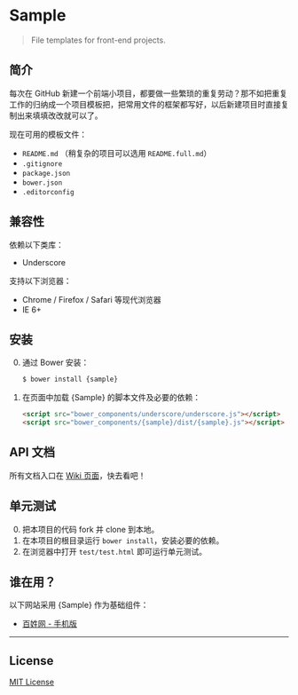 # Sample

> File templates for front-end projects.

## 简介

每次在 GitHub 新建一个前端小项目，都要做一些繁琐的重复劳动？那不如把重复工作的归纳成一个项目模板把，把常用文件的框架都写好，以后新建项目时直接复制出来填填改改就可以了。

现在可用的模板文件：

* `README.md` （稍复杂的项目可以选用 `README.full.md`）
* `.gitignore`
* `package.json`
* `bower.json`
* `.editorconfig`

## 兼容性

依赖以下类库：

* Underscore

支持以下浏览器：

* Chrome / Firefox / Safari 等现代浏览器
* IE 6+

## 安装

0. 通过 Bower 安装：

	```sh
	$ bower install {sample}
	```

0. 在页面中加载 {Sample} 的脚本文件及必要的依赖：

	```html
	<script src="bower_components/underscore/underscore.js"></script>
	<script src="bower_components/{sample}/dist/{sample}.js"></script>
	```

## API 文档

所有文档入口在 [Wiki 页面](https://github.com/cssmagic/sample/wiki)，快去看吧！

## 单元测试

0. 把本项目的代码 fork 并 clone 到本地。
0. 在本项目的根目录运行 `bower install`，安装必要的依赖。
0. 在浏览器中打开 `test/test.html` 即可运行单元测试。

## 谁在用？

以下网站采用 {Sample} 作为基础组件：

* [百姓网 - 手机版](http://m.baixing.com/)

***

## License

[MIT License](http://www.opensource.org/licenses/mit-license.php)
